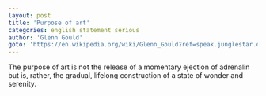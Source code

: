 ```yaml
---
layout: post
title: 'Purpose of art'
categories: english statement serious
author: 'Glenn Gould​'
goto: 'https://en.wikipedia.org/wiki/Glenn_Gould?ref=speak.junglestar.org'
---
```


The purpose of art is not the release of a momentary ejection of adrenalin but is, rather, the gradual, lifelong construction of a state of wonder and serenity.
